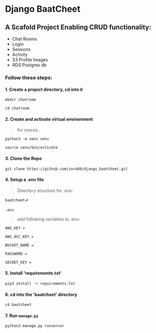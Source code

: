# Django BaatCheet

## A Scafold Project Enabling CRUD functionality:

- Chat Rooms
- Login
- Sessions 
- Activity
- S3 Profile Images 
- RDS Postgres db

### Follow these steps:

#### 1. Create a project directory, cd into it

    mkdir chatroom  

    cd chatroom  

#### 2. Create and activate virtual environment 

> for macos..

    python3 -m venv venv    

    source venv/bin/activate    

#### 3. Clone the Repo

    git clone https://github.com/zora89/django_baatcheet.git

#### 4. Setup a .env file 

> Directory structure for .env:

    baatcheet⮐

    .env


> add following variables to .env: 

    AWS_KEY =      

    AWS_ACC_KEY = 

    BUCKET_NAME = 

    PASSWORD =

    SECRET_KEY =

#### 5. Install 'requirements.txt'

    pip3 install -r requirements.txt    

#### 6. cd into the 'baatcheet' directory 

    cd baatcheet    

#### 7. Run ```manage.py```

    python3 manage.py runserver 
